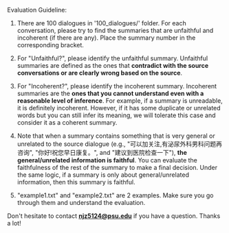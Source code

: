 Evaluation Guideline:

1. There are 100 dialogues in '100_dialogues/' folder. For each conversation, please try to find the summaries that are unfaithful and incoherent (if there are any). Place the summary number in the corresponding bracket. 

2. For "Unfaithful?", please identify the unfaithful summary. Unfaithful summaries are defined as the ones that **contradict with the source conversations or are clearly wrong based on the source**. 
 
3. For "Incoherent?", please identify the incoherent summary. Incoherent summaries are the **ones that you cannot understand even with a reasonable level of inference**. For example, if a summary is unreadable, it is definitely incoherent. However, if it has some duplicate or unrelated words but you can still infer its meaning, we will tolerate this case and consider it as a coherent summary.

4. Note that when a summary contains something that is very general or unrelated to the source dialogue (e.g., "可以加关注,有泌尿外科男科问题再咨询", "你好!祝您早日康复。", and "建议到医院检查一下"), **the general/unrelated information is faithful**. You can evaluate the faithfulness of the rest of the summary to make a final decision. Under the same logic, if a summary is only about general/unrelated information, then this summary is faithful.

5. "example1.txt" and "example2.txt" are 2 examples. Make sure you go through them and understand the evaluation. 



 Don't hesitate to contact **njz5124@psu.edu** if you have a question. Thanks a lot!
